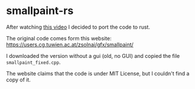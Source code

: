 # smallpaint-rs

After watching [this video](https://youtu.be/cDi-uti2oLQ) I decided to port the code to rust.

The original code comes form this website: https://users.cg.tuwien.ac.at/zsolnai/gfx/smallpaint/

I downloaded the version without a gui (old, no GUI) and copied the file `smallpaint_fixed.cpp`.

The website claims that the code is under MIT License, but I couldn't find a copy of it.
